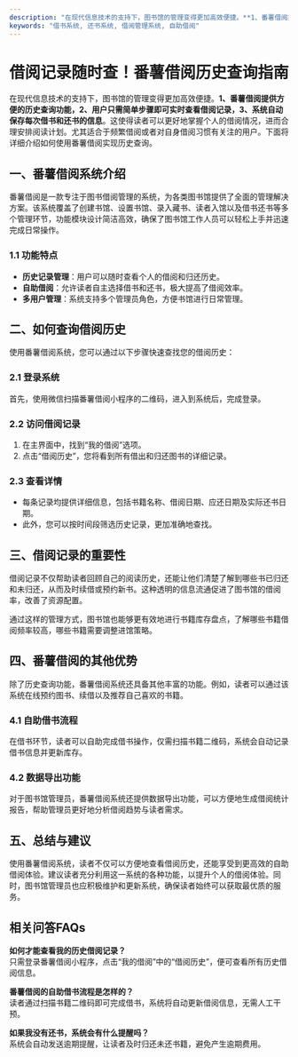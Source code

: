 ```yaml
---
description: "在现代信息技术的支持下，图书馆的管理变得更加高效便捷。**1、番薯借阅提供方便的历史查询功能，2、用户只需简单步骤即可实时查看借阅记录，3、系统自动保存每次借书和还书的信息**。这使得读者可以更好地掌握个人的借阅情况，进而合理安排阅读计划。尤其适合于频繁借阅或者对自身借阅习惯有关注的用户。下面将详细介绍如何使用番薯借阅实现历史查询。"
keywords: "借书系统, 还书系统, 借阅管理系统, 自助借阅"
---
```

# 借阅记录随时查！番薯借阅历史查询指南

在现代信息技术的支持下，图书馆的管理变得更加高效便捷。**1、番薯借阅提供方便的历史查询功能，2、用户只需简单步骤即可实时查看借阅记录，3、系统自动保存每次借书和还书的信息**。这使得读者可以更好地掌握个人的借阅情况，进而合理安排阅读计划。尤其适合于频繁借阅或者对自身借阅习惯有关注的用户。下面将详细介绍如何使用番薯借阅实现历史查询。

## **一、番薯借阅系统介绍**

番薯借阅是一款专注于图书借阅管理的系统，为各类图书馆提供了全面的管理解决方案。该系统覆盖了创建书馆、设置书馆、录入藏书、读者入馆以及借书还书等多个管理环节，功能模块设计简洁高效，确保了图书馆工作人员可以轻松上手并迅速完成日常操作。

### **1.1 功能特点**

- **历史记录管理**：用户可以随时查看个人的借阅和归还历史。
- **自助借阅**：允许读者自主选择借书和还书，极大提高了借阅效率。
- **多用户管理**：系统支持多个管理员角色，方便书馆进行日常管理。
  
## **二、如何查询借阅历史**

使用番薯借阅系统，您可以通过以下步骤快速查找您的借阅历史：

### **2.1 登录系统**

首先，使用微信扫描番薯借阅小程序的二维码，进入到系统后，完成登录。

### **2.2 访问借阅记录**

1. 在主界面中，找到“我的借阅”选项。
2. 点击“借阅历史”，您将看到所有借出和归还图书的详细记录。

### **2.3 查看详情**

- 每条记录均提供详细信息，包括书籍名称、借阅日期、应还日期及实际还书日期。
- 此外，您可以按时间段筛选历史记录，更加准确地查找。

## **三、借阅记录的重要性**

借阅记录不仅帮助读者回顾自己的阅读历史，还能让他们清楚了解到哪些书已归还和未归还，从而及时续借或预约新书。这种透明的信息流通促进了图书馆的借阅率，改善了资源配置。

通过这样的管理方式，图书馆也能够更有效地进行书籍库存盘点，了解哪些书籍借阅频率较高，哪些书籍需要调整进馆策略。

## **四、番薯借阅的其他优势**

除了历史查询功能，番薯借阅系统还具备其他丰富的功能。例如，读者可以通过该系统在线预约图书、续借以及推荐自己喜欢的书籍。

### **4.1 自助借书流程**

在借书环节，读者可以自助完成借书操作，仅需扫描书籍二维码，系统会自动记录借书信息并更新库存。

### **4.2 数据导出功能**

对于图书馆管理员，番薯借阅系统还提供数据导出功能，可以方便地生成借阅统计报告，帮助管理员更好地分析借阅趋势与读者需求。

## **五、总结与建议**

使用番薯借阅系统，读者不仅可以方便地查看借阅历史，还能享受到更高效的自助借阅体验。建议读者充分利用这一系统的各种功能，以提升个人的借阅体验。同时，图书馆管理员也应积极维护和更新系统，确保读者始终可以获取最优质的服务。

## **相关问答FAQs**

**如何才能查看我的历史借阅记录？**  
只需登录番薯借阅小程序，点击“我的借阅”中的“借阅历史”，便可查看所有历史借阅信息。

**番薯借阅的自助借书流程是怎样的？**  
读者通过扫描书籍二维码即可完成借书，系统将自动更新借阅信息，无需人工干预。

**如果我没有还书，系统会有什么提醒吗？**  
系统会自动发送逾期提醒，让读者及时归还未还书籍，避免产生逾期费用。
